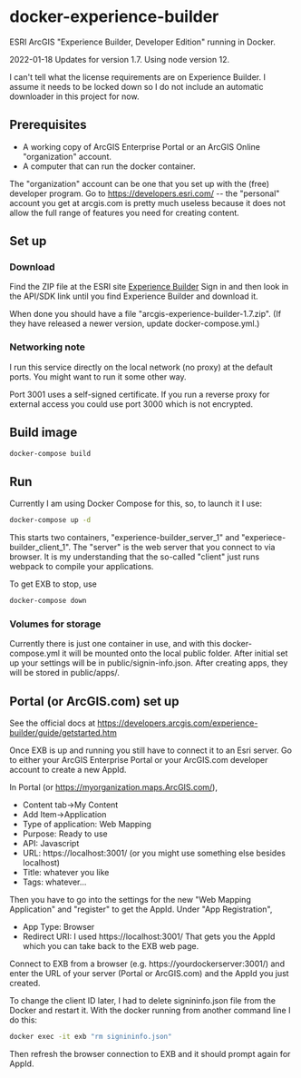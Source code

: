 # docker-experience-builder
ESRI ArcGIS "Experience Builder, Developer Edition" running in Docker.

2022-01-18 Updates for version 1.7. Using node version 12.

I can't tell what the license requirements are on Experience
Builder. I assume it needs to be locked down so I do not
include an automatic downloader in this project for now.

## Prerequisites 

* A working copy of ArcGIS Enterprise Portal or an ArcGIS Online "organization" account.
* A computer that can run the docker container.

The "organization" account can be one that you set up with the (free)
developer program.  Go to https://developers.esri.com/ -- the
"personal" account you get at arcgis.com is pretty much useless because it does not allow the full range of features you need for creating content.

## Set up

### Download

Find the ZIP file at the ESRI site [Experience Builder](https://developers.arcgis.com/experience-builder/) 
Sign in and then look in the API/SDK link until you find Experience Builder and download it.

When done you should have a file "arcgis-experience-builder-1.7.zip".
(If they have released a newer version, update docker-compose.yml.)

### Networking note

I run this service directly on the local network (no proxy) at the default ports. You might want to run it some other way.

Port 3001 uses a self-signed certificate. If you run a reverse proxy for external access you could use port 3000 which is not encrypted.

## Build image

```bash
docker-compose build
```

## Run

Currently I am using Docker Compose for this, so, to launch it I use:

```bash
docker-compose up -d
```

This starts two containers, "experience-builder_server_1"
and "experiece-builder_client_1". The "server" is the web server
that you connect to via browser. It is my understanding that the
so-called "client" just runs webpack to compile your applications.

To get EXB to stop, use

```bash
docker-compose down
```

### Volumes for storage

Currently there is just one container in use, and with
this docker-compose.yml it will be mounted onto the local public
folder. After initial set up your settings will be in
public/signin-info.json. After creating apps, they will be stored
in public/apps/.

## Portal (or ArcGIS.com) set up

See the official docs at https://developers.arcgis.com/experience-builder/guide/getstarted.htm

Once EXB is up and running you still have to connect it to an Esri server.
Go to either your ArcGIS Enterprise Portal or your ArcGIS.com developer account to create a new AppId.

In Portal (or https://myorganization.maps.ArcGIS.com/),

* Content tab->My Content
* Add Item->Application
* Type of application: Web Mapping
* Purpose: Ready to use
* API: Javascript
* URL: https://localhost:3001/  (or you might use something else besides localhost)
* Title: whatever you like
* Tags: whatever...

Then you have to go into the settings for the new "Web Mapping Application"
and "register" to get the AppId. Under "App Registration",

* App Type: Browser
* Redirect URI: I used https://localhost:3001/
That gets you the AppId which you can take back to the EXB web page.

Connect to EXB from a browser (e.g. https://yourdockerserver:3001/) and enter the URL of your server (Portal or ArcGIS.com) and the AppId you just created.

To change the client ID later, I had to delete signininfo.json
file from the Docker and restart it.
With the docker running from another command line I do this:

```bash
docker exec -it exb "rm signininfo.json"
```

Then refresh the browser connection to EXB and it should prompt again for AppId.
